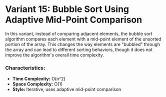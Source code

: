 # Variant 15: Bubble Sort Using Adaptive Mid-Point Comparison

In this variant, instead of comparing adjacent elements, the bubble sort algorithm compares each element with a mid-point element of the unsorted portion of the array. This changes the way elements are "bubbled" through the array and can lead to different sorting behaviors, though it does not improve the algorithm's overall time complexity.

### Characteristics:
- **Time Complexity:** O(n^2)
- **Space Complexity:** O(1)
- **Style:** Iterative, uses adaptive mid-point comparison
